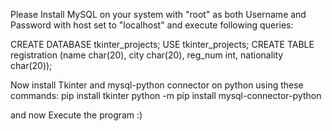 Please Install MySQL on your system with "root" as both Username and Password with host set to "localhost" and execute following queries:

CREATE DATABASE tkinter_projects;
USE tkinter_projects;
CREATE TABLE registration (name char(20), city char(20), reg_num int, nationality char(20));

Now install Tkinter and mysql-python connector on python using these commands:
pip install tkinter
python -m pip install mysql-connector-python

and now Execute the program :)